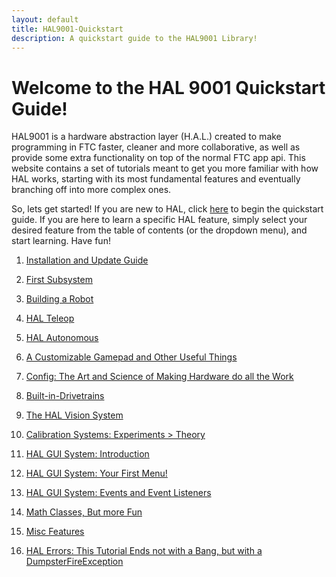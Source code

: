 ```yaml
---
layout: default
title: HAL9001-Quickstart
description: A quickstart guide to the HAL9001 Library!
---
```

# Welcome to the HAL 9001 Quickstart Guide!

HAL9001 is a hardware abstraction layer (H.A.L.) created to make programming in FTC faster, cleaner and more collaborative, as well as provide some extra functionality on top of the normal FTC app api. This website contains a set of tutorials meant to get you more familiar with how HAL works, starting with its most fundamental features and eventually branching off into more complex ones.

So, lets get started! If you are new to HAL, click [here](_dropdown/installation.md) to begin the quickstart guide. If you are here to learn a specific HAL feature, simply select your desired feature from the table of contents (or the dropdown menu), and start learning. Have fun!

1. [Installation and Update Guide](_dropdown/installation.md)

2. [First Subsystem](_dropdown/first-subsystem.md)

3. [Building a Robot](_dropdown/building-a-robot.md)

4. [HAL Teleop](_dropdown/hal-teleop.md)

5. [HAL Autonomous](_dropdown/hal-autonomous.md)

6. [A Customizable Gamepad and Other Useful Things](_dropdown/custom-gamepad.md)

7. [Config: The Art and Science of Making Hardware do all the Work](_dropdown/hal-config.md)

8. [Built-in-Drivetrains](_dropdown/built-in-drivetrains.md)

9. [The HAL Vision System](_dropdown/hal-vision.md)

10. [Calibration Systems: Experiments > Theory](index.md)

11. [HAL GUI System: Introduction](index.md)

12. [HAL GUI System: Your First Menu!](index.md)

13. [HAL GUI System: Events and Event Listeners](index.md)

14. [Math Classes, But more Fun](index.md)

15. [Misc Features](index.md)

16. [HAL Errors: This Tutorial Ends not with a Bang, but with a DumpsterFireException](index.md)
